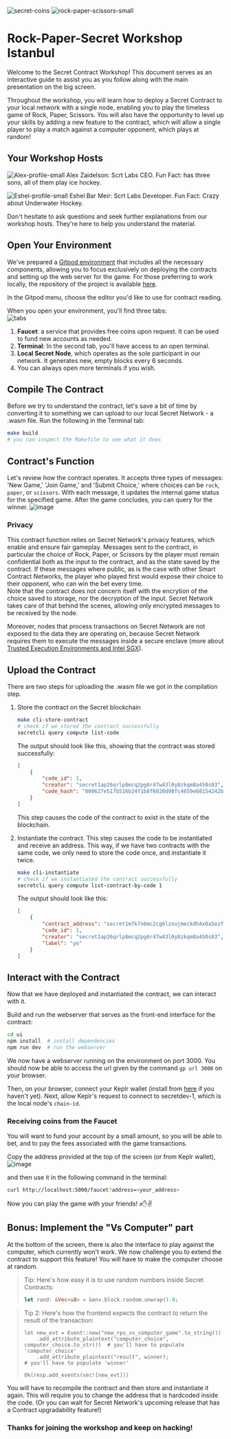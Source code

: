 ![secret-coins](https://user-images.githubusercontent.com/98821241/267027498-a95bb02e-6943-46ce-8479-3d2bb7a80e43.svg)
![rock-paper-scissors-small](https://user-images.githubusercontent.com/98821241/267026680-cb9ea8c8-3a86-4d3c-86eb-923fc159c96c.png)

# Rock-Paper-Secret Workshop Istanbul

Welcome to the Secret Contract Workshop!
This document serves as an interactive guide to assist you as you follow along with the main presentation on the big screen.

Throughout the workshop, you will learn how to deploy a Secret Contract to your local network with a single node,
enabling you to play the timeless game of Rock, Paper, Scissors. You will also have the opportunity to level up your skills by adding
a new feature to the contract, which will allow a single player to play a match against a computer opponent, which plays at random!

## Your Workshop Hosts
![Alex-profile-small](https://user-images.githubusercontent.com/98821241/268605584-1beb6305-91bc-4e16-9224-e5bf96387106.png)
Alex Zaidelson: Scrt Labs CEO. Fun Fact: has three sons, all of them play ice hockey.

![Eshel-profile-small](https://user-images.githubusercontent.com/98821241/268605642-122e8106-acfa-4a0e-a7de-e7f71a3338b4.png)
Eshel Bar Meir: Scrt Labs Developer. Fun Fact: Crazy about Underwater Hockey.

Don't hesitate to ask questions and seek further explanations from our workshop hosts.
They're here to help you understand the material.

## Open Your Environment
We've prepared a [Gitpod environment](https://gitpod.io/new/#https://github.com/scrtlabs/rps/) that includes all the necessary
components, allowing you to focus exclusively on deploying the contracts and setting up the web server for the game. For those preferring to
work locally, the repository of the project is available [here](https://github.com/scrtlabs/rps/).

In the Gitpod menu, choose the editor you'd like to use for contract reading.

When you open your environment, you'll find three tabs: </br>
![tabs](https://github.com/scrtlabs/rock-paper-secret-guide/assets/98821241/4093f520-433c-4f16-a8ab-0f80ef77dc42)

1. **Faucet**: a service that provides free coins upon request. It can be used to fund new accounts as needed.
2. **Terminal**: In the second tab, you'll have access to an open terminal.
3. **Local Secret Node**, which operates as the sole participant in our network. It generates new, empty blocks every 6 seconds.
4. You can always open more terminals if you wish.

## Compile The Contract
Before we try to understand the contract, let's save a bit of time by converting it to something we can upload to our local Secret Network - a .wasm file. Run the following in the Terminal tab:
```bash
make build
# you can inspect the Makefile to see what it does
```

## Contract's Function
Let's review how the contract operates. It accepts three types of messages: 'New Game,' 'Join Game,' and 'Submit Choice,' where choices can be `rock`, `paper`, or `scissors`. With each message, it updates the internal game status for the specified game. After the game concludes, you can query for the winner.
![image](https://user-images.githubusercontent.com/98821241/267093633-056c269d-cf1f-4ec3-bcd6-33a528997966.png)

### Privacy
This contract function relies on Secret Network's privacy features, which enable and ensure fair gameplay. Messages sent to the contract, in particular the choice of 
Rock, Paper, or Scissors by the player must remain confidential both as the input to the contract, and as the state saved by the contract. If these messages
where public, as is the case with other Smart Contract Networks, the player who played first would expose their choice to their opponent, who can win the bet every 
time.</br> 
Note that the contract does not concern itself with the encrytion of the choice saved to storage, nor the decryption of the input. Secret Network takes care of that 
behind the scenes, allowing only encrypted messages to be received by the node.

Moreover, nodes that process transactions on Secret Network are not exposed to the data they are operating on, because Secret Network requires them to execute the
messages inside a secure enclave (more about [Trusted Execution Environments and Intel SGX](https://docs.scrt.network/secret-network-documentation/overview-ecosystem-and-technology/techstack/privacy-technology/intel-sgx)).

## Upload the Contract
There are two steps for uploading the .wasm file we got in the compilation step.
1. Store the contract on the Secret blockchain
    ```bash
    make cli-store-contract
    # check if we stored the contract successfully
    secretcli query compute list-code
    ```
    The output should look like this, showing that the contract was stored successfully:
    ```json
    [
        {
            "code_id": 1,
            "creator": "secret1ap26qrlp8mcq2pg6r47w43l0y8zkqm8a450s03",
            "code_hash": "008627e517b516b24f1b8f6020d98fc4659e68154242b4626c5a65ea570b8ea1"
        }
    ]
    ```
    This step causes the code of the contract to exist in the state of the blockchain.

2.  Instantiate the contract.
    This step causes the code to be instantiated and receive an address. This way, if we have two contracts with the same code, we only need to store the code once, and instantiate it twice.
    ```bash
    make cli-instantiate
    # check if we instantiated the contract successfully
    secretcli query compute list-contract-by-code 1
    ```
    The output should look like this:
    ```json
    [
        {
            "contract_address": "secret1mfk7n6mc2cg6lznujmeckdh4x0a5ezf6hx6y8q",
            "code_id": 1,
            "creator": "secret1ap26qrlp8mcq2pg6r47w43l0y8zkqm8a450s03",
            "label": "yo"
        }
    ]
    ```
    

## Interact with the Contract
Now that we have deployed and instantiated the contract, we can interact with it.

Build and run the webserver that serves as the front-end interface for the contract:
```bash
cd ui
npm install  # install dependencies
npm run dev  # run the webserver
```
We now have a webserver running on the environment on port 3000. You should now be able to access the url given by the command `gp url 3000` on your browser.

Then, on your browser, connect your Keplr wallet (install from [here](https://www.keplr.app/download) if you haven't yet).
Next, allow Keplr's request to connect to secretdev-1, which is the local node's `chain-id`.

### Receiving coins from the Faucet
You will want to fund your account by a small amount, so you will be able to bet, and to pay the fees associated with the game transactions.

Copy the address provided at the top of the screen (or from Keplr wallet),
![image](https://github.com/scrtlabs/rock-paper-secret-guide/assets/98821241/12f577f1-fdc1-45cc-a470-f96207e46523)

and then use it in the following command in the terminal:
```bash
curl http://localhost:5000/faucet?address=<your_address>
```

Now you can play the game with your friends! ✊✋✌️

## Bonus: Implement the "Vs Computer" part
At the bottom of the screen, there is also the interface to play against the computer, which currently won't work.
We now challenge you to extend the contract to support this feature! You will have to make the computer choose at random.

> Tip: Here's how easy it is to use random numbers inside Secret Contracts:
> ```rust
> let rand: &Vec<u8> = &env.block.random.unwrap().0;
> ```

> Tip 2: Here's how the frontend expects the contract to return the result of the transaction:
> ```
> let new_evt = Event::new("new_rps_vs_computer_game".to_string())
>     .add_attribute_plaintext("computer_choice", computer_choice.to_str())  # you'll have to populate 'computer_choice'
>     .add_attribute_plaintext("result", winner);                            # you'll have to populate 'winner'
> 
> Ok(resp.add_events(vec![new_evt]))
> ```

You will have to recompile the contract and then store and instantiate it again. This will require you to change the address that is hardcoded inside the code. (Or you can wait for Secret Network's upcoming release that has a Contract upgradability feature!)

### Thanks for joining the workshop and keep on hacking!
